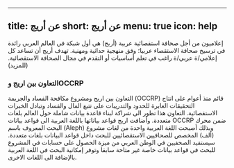 <!--
SPDX-FileCopyrightText: 2014 2014 Emma Prest, <emma@occrp.org> et al.

SPDX-License-Identifier: MIT
-->

---
title: عن أريج
short: عن أريج
menu: true
icon: help
---

إعلاميون من أجل صحافة استقصائية عربية (أريج) هي أول شبكة في العالم العربي رائدة في ترسيخ صحافة الاستقصاء عربيا؛ وفق منهجية حداثية ومهنية. تهدف أريج أن تساعد كل إعلامي/ة عربي/ة راغب في تعلم أساسيات أو التقدم في مجال الصحافة الاستقصائية. (للمزيد) 

### التعاون بين اريج وOCCRP

التعاون بين اريج ومشروع مكافحة الفساد والجريمة (OCCRP) قائم منذ أعوام على انتاج التحقيقات العابرة للحدود والتدريبات على تتبع المال والفساد وتبادل الخبرات الاستقصائية. 
التعاون هذا  تطور الى شراكة لبناء قاعدة بيانات شاملة حول العالم بلغات متعددة. وأضافت اريج قواعد بياناتها باللغة العربية الى قواعد بيانات OCCRP   ضمن محرك البحث المعروف باسم (Aleph)  وبذلك أصبحت اللغة العربية واحدة من لغات مشروع (ألف) المخصص للصحافيين الاستقصائيين للبحث داخل قواعد البيانات بلغات متعددة.
سيستفيد الصحفيين في الوطن العربي من ميزة الحصول على حسابات في المشروع للبحث في قواعد بيانات خاصة غير متاحة سابقا وتوفر إمكانية البحث في اللغة العربية بالإضافة الى اللغات الاخرى.


